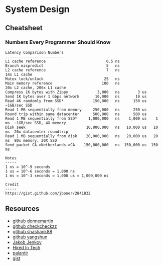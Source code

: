 # System Design

## Cheatsheet

### Numbers Every Programmer Should Know
```
Latency Comparison Numbers
--------------------------
L1 cache reference                           0.5 ns
Branch mispredict                            5   ns
L2 cache reference                           7   ns                      14x L1 cache
Mutex lock/unlock                           25   ns
Main memory reference                      100   ns                      20x L2 cache, 200x L1 cache
Compress 1K bytes with Zippy             3,000   ns        3 us
Send 1K bytes over 1 Gbps network       10,000   ns       10 us
Read 4K randomly from SSD*             150,000   ns      150 us          ~1GB/sec SSD
Read 1 MB sequentially from memory     250,000   ns      250 us
Round trip within same datacenter      500,000   ns      500 us
Read 1 MB sequentially from SSD*     1,000,000   ns    1,000 us    1 ms  ~1GB/sec SSD, 4X memory
Disk seek                           10,000,000   ns   10,000 us   10 ms  20x datacenter roundtrip
Read 1 MB sequentially from disk    20,000,000   ns   20,000 us   20 ms  80x memory, 20X SSD
Send packet CA->Netherlands->CA    150,000,000   ns  150,000 us  150 ms

Notes
-----
1 ns = 10^-9 seconds
1 us = 10^-6 seconds = 1,000 ns
1 ms = 10^-3 seconds = 1,000 us = 1,000,000 ns

Credit
-----
https://gist.github.com/jboner/2841832
```

## Resources
* [github donnemartin](https://github.com/donnemartin/system-design-primer)
* [github checkcheckzz](https://github.com/checkcheckzz/system-design-interview)
* [github shashank88](https://github.com/shashank88/system_design)
* [github yangshun](https://github.com/yangshun/tech-interview-handbook/tree/master/design)
* [Jakob Jenkov](http://tutorials.jenkov.com/software-architecture/index.html)
* [Hired In Tech](https://www.hiredintech.com/classrooms/system-design/lesson/52)
* [palantir](https://www.palantir.com/2011/10/how-to-rock-a-systems-design-interview/)
* [gist](https://gist.github.com/vasanthk/485d1c25737e8e72759f)
